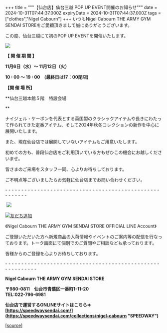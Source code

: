 +++
title = """【仙台店】仙台三越 POP UP EVENT開催のお知らせ"""
date = 2024-10-31T07:44:37.000Z
expiryDate = 2024-10-31T07:44:37.000Z
tags = ["clothes","Nigel Cabourn"]
+++
いつもNigel Cabourn THE ARMY GYM SENDAI STOREをご愛顧頂きまして誠にありがとうございます。

この度、仙台三越にて初のPOP UP EVENTを開催いたします。

![](https://cdn.shopify.com/s/files/1/0094/9295/5196/files/f1417684215199f41da806d9cd2c12ef_919f6258-e197-48d0-ae2e-a4f77f2496f0_480x480.jpg?v=1730358128)

**【 開 催 期 間 】**

**11月6日（水）～ 11月12日（火）**

**10 : 00 ～ 19 : 00　(最終日は17：00閉店)**

  

**【開 催 場 所】**

**仙台三越本館５階　特設会場  
  
**

ナイジェル・ケーボンを代表とする英国製のクラシックアイテムや長きにわたって作られてきた定番アイテム、そして2024年秋冬コレクションの新作を中心に展開いたします。

また、現在仙台店では展開していないアイテムもご用意いたします。  
  
初めての方も、普段仙台店をご利用頂いている方もぜひこの機会にお越しくださいませ。  
  
皆さまのご来場をスタッフ一同、心よりお待ちしております。

ご不明点等ございましたらお気軽に仙台店までお問い合わせください。

\- - - - - - - - - - - - - - - - - - - - - - - - - - - - - - - - - - - - - - - - - - - - - - - - - - - - - - -  

 ![](https://cdn.shopify.com/s/files/1/0094/9295/5196/files/M_gainfriends_qr_480x480.png?v=1656066888)

[![友だち追加](https://scdn.line-apps.com/n/line_add_friends/btn/ja.png)](https://lin.ee/RCGlggT)

《Nigel Cabourn THE ARMY GYM SENDAI STORE OFFICIAL LINE Account》

ご登録いただいた方へ新規商品の入荷情報やイベントのご案内等の配信を行なっております。トーク画面にて個別でのご質問やご相談なども承っております。

皆様からのご登録を心よりお待ちしております。

\- - - - - - - - - - - - - - - - - - - - - - - - - - - - - - - - - - - - - - - - - - - - - - - - - - - - - - - - - - 

**Nigel Cabourn THE ARMY GYM SENDAI STORE**

**〒980-0811　仙台市青葉区一番町1-11-20  
TEL:022-796-6981**

**仙台店で運営するONLINEサイトはこちら⇒　[https://speedwaysendai.com/](https://speedwaysendai.com/collections/nigel-cabourn "SPEEDWAY")**

[[source]](https://cabourn.jp/blogs/shop-info/sendai20241031)

